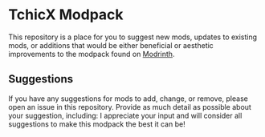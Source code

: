 # TchicX Modpack

This repository is a place for you to suggest new mods, updates to existing mods, or additions that would be either beneficial or aesthetic improvements to the modpack found on [Modrinth](https://modrinth.com/modpack/tchicx-modpack).

## Suggestions

If you have any suggestions for mods to add, change, or remove, please open an issue in this repository. Provide as much detail as possible about your suggestion, including:
I appreciate your input and will consider all suggestions to make this modpack the best it can be!
